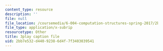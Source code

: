 ```yaml
---
content_type: resource
description: ''
file: null
file_location: /coursemedia/6-004-computation-structures-spring-2017/2bb7e532d44092386d4f7f3403039541_0LqS5QtpSVE.srt
file_type: application/x-subrip
resourcetype: Other
title: 3play caption file
uid: 2bb7e532-d440-9238-6d4f-7f3403039541
---
```

